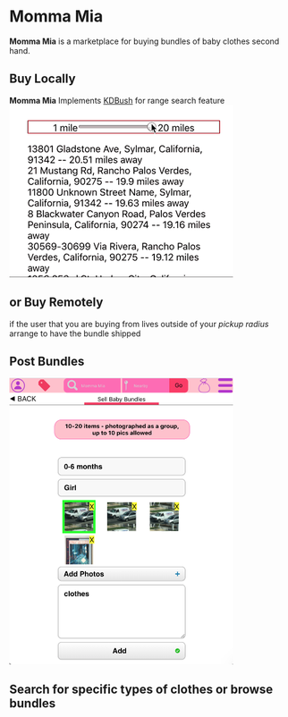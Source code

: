 # Momma Mia 
**Momma Mia** is a marketplace for buying bundles of baby clothes second hand.

## Buy Locally 

**Momma Mia** Implements [KDBush](https://github.com/mourner/kdbush) for range search feature<br/>
<img src="./public/range_search1.gif"/><br/>

## or Buy Remotely
if the user that you are buying from lives outside of your *pickup radius* arrange to have the bundle shipped

## Post Bundles  
<img src="./public/screenshot.png" width="400px"/>

## Search for specific types of clothes or browse bundles 



